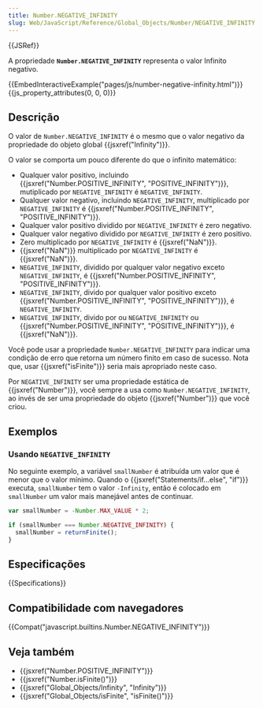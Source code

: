 ```yaml
---
title: Number.NEGATIVE_INFINITY
slug: Web/JavaScript/Reference/Global_Objects/Number/NEGATIVE_INFINITY
---
```


{{JSRef}}

A propriedade **`Number.NEGATIVE_INFINITY`** representa o valor Infinito negativo.

{{EmbedInteractiveExample("pages/js/number-negative-infinity.html")}}{{js_property_attributes(0, 0, 0)}}

## Descrição

O valor de `Number.NEGATIVE_INFINITY` é o mesmo que o valor negativo da propriedade do objeto global {{jsxref("Infinity")}}.

O valor se comporta um pouco diferente do que o infinito matemático:

- Qualquer valor positivo, incluindo {{jsxref("Number.POSITIVE_INFINITY", "POSITIVE_INFINITY")}}, mutiplicado por `NEGATIVE_INFINITY` é `NEGATIVE_INFINITY`.
- Qualquer valor negativo, incluindo `NEGATIVE_INFINITY`, multiplicado por `NEGATIVE_INFINITY` é {{jsxref("Number.POSITIVE_INFINITY", "POSITIVE_INFINITY")}}.
- Qualquer valor positivo dividido por `NEGATIVE_INFINITY` é zero negativo.
- Qualquer valor negativo dividido por `NEGATIVE_INFINITY` é zero positivo.
- Zero multiplicado por `NEGATIVE_INFINITY` é {{jsxref("NaN")}}.
- {{jsxref("NaN")}} multiplicado por `NEGATIVE_INFINITY` é {{jsxref("NaN")}}.
- `NEGATIVE_INFINITY`, dividido por qualquer valor negativo exceto `NEGATIVE_INFINITY`, é {{jsxref("Number.POSITIVE_INFINITY", "POSITIVE_INFINITY")}}.
- `NEGATIVE_INFINITY`, divido por qualquer valor positivo exceto {{jsxref("Number.POSITIVE_INFINITY", "POSITIVE_INFINITY")}}, é `NEGATIVE_INFINITY`.
- `NEGATIVE_INFINITY`, divido por ou `NEGATIVE_INFINITY` ou {{jsxref("Number.POSITIVE_INFINITY", "POSITIVE_INFINITY")}}, é {{jsxref("NaN")}}.

Você pode usar a propriedade `Number.NEGATIVE_INFINITY` para indicar uma condição de erro que retorna um número finito em caso de sucesso. Nota que, usar {{jsxref("isFinite")}} seria mais apropriado neste caso.

Por `NEGATIVE_INFINITY` ser uma propriedade estática de {{jsxref("Number")}}, você sempre a usa como `Number.NEGATIVE_INFINITY`, ao invés de ser uma propriedade do objeto {{jsxref("Number")}} que você criou.

## Exemplos

### Usando `NEGATIVE_INFINITY`

No seguinte exemplo, a variável `smallNumber` é atribuída um valor que é menor que o valor mínimo. Quando o {{jsxref("Statements/if...else", "if")}} executa, `smallNumber` tem o valor `-Infinity`, então é colocado em `smallNumber` um valor mais manejável antes de continuar.

```js
var smallNumber = -Number.MAX_VALUE * 2;

if (smallNumber === Number.NEGATIVE_INFINITY) {
  smallNumber = returnFinite();
}
```

## Especificações

{{Specifications}}

## Compatibilidade com navegadores

{{Compat("javascript.builtins.Number.NEGATIVE_INFINITY")}}

## Veja também

- {{jsxref("Number.POSITIVE_INFINITY")}}
- {{jsxref("Number.isFinite()")}}
- {{jsxref("Global_Objects/Infinity", "Infinity")}}
- {{jsxref("Global_Objects/isFinite", "isFinite()")}}
